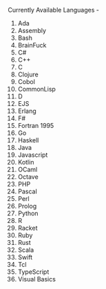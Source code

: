 Currently Available Languages -

1. Ada
2. Assembly
3. Bash
4. BrainFuck
5. C#
6. C++
7. C
8. Clojure
9. Cobol
10. CommonLisp
11. D
12. EJS
13. Erlang
14. F#
15. Fortran 1995
16. Go
17. Haskell
18. Java
19. Javascript
20. Kotlin
21. OCaml
22. Octave
23. PHP
24. Pascal
25. Perl
26. Prolog
27. Python
28. R
29. Racket
30. Ruby
31. Rust
32. Scala
33. Swift
34. Tcl
35. TypeScript
36. Visual Basics
